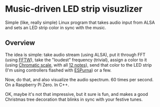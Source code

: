 # Music-driven LED strip visuzlizer

Simple (like, really simple) Linux program that takes audio input from ALSA and sets an LED strip color in sync with the music.

## Overview

The idea is simple: take audio stream (using ALSA), put it through FFT (using [FFTW](http://www.fftw.org/)), take the "loudest" frequency (trivial), assign a color to it (using [Chromatic scale](https://en.wikipedia.org/wiki/Chromatic_scale), with all [12 notes](https://www.youtube.com/watch?v=IT9CPoe5LnM)), send that color to the LED strip (I'm using controllers flashed with [ESPurna](https://github.com/xoseperez/espurna)) or a few.

Now, do that, and also visualize the audio spectrum. 60 times per second. On a Raspberry Pi Zero. In C++.

OK, maybe it's not that impressive, but it sure is fun, and makes a good Christmas tree decoration that blinks in sync with your festive tunes.
